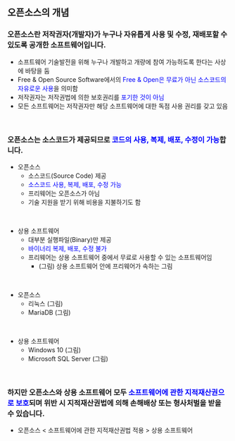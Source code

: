 <!--
Chapter 1. 저작권과 오픈소스 라이선스
1. 오픈소스의 개념
-->

##  오픈소스의 개념
###  오픈소스란 저작권자(개발자)가 누구나 자유롭게 사용 및 수정, 재배포할 수 있도록 공개한 소프트웨어입니다.
*  소프트웨어 기술발전을 위해 누구나 개발하고 개량에 참여 가능하도록 한다는 사상에 바탕을 둠 
*  Free & Open Source Software에서의 <span style="color: blue">Free & Open은 무료가 아닌 소스코드의 자유로운 사용</span>을 의미함
*  저작권자는 저작권법에 의한 보호권리를 <span style="color: blue">포기한 것이 아님</span>
*  모든 소프트웨어는 저작권자만 해당 소프트웨어에 대한 독점 사용 권리를 갖고 있음
<br>

###  오픈소스는 소스코드가 제공되므로 <span style="color: blue">코드의 사용, 복제, 배포, 수정이 가능</span>합니다.
*  오픈소스
   *  소스코드(Source Code) 제공
   *  <span style="color: blue">소스코드 사용, 복제, 배포, 수정 가능</span>
   *  프리웨어는 오픈소스가 아님
   *  기술 지원을 받기 위해 비용을 지불하기도 함
<br>

*  상용 소프트웨어
   *  대부분 실행파일(Binary)만 제공
   *  <span style="color: blue">바이너리 복제, 배포, 수정 불가</span>
   *  프리웨어는 상용 소프트웨어 중에서 무료로 사용할 수 있는 소프트웨어임
      * (그림) 상용 소프트웨어 안에 프리웨어가 속하는 그림
<br>

*  오픈소스
   *  리눅스 (그림)
   *  MariaDB (그림)
<br>

*  상용 소프트웨어
   *  Windows 10 (그림)
   *  Microsoft SQL Server (그림)
<br>

###  하지만 오픈소스와 상용 소프트웨어 모두 <span style="color: blue">소프트웨어에 관한 지적재산권으로 보호</span>되며 위반 시 지적재산권법에 의해 손해배상 또는 형사처벌을 받을 수 있습니다.
*  오픈소스   < 소프트웨어에 관한 지적재산권법 적용 >   상용 소프트웨어
<br>

